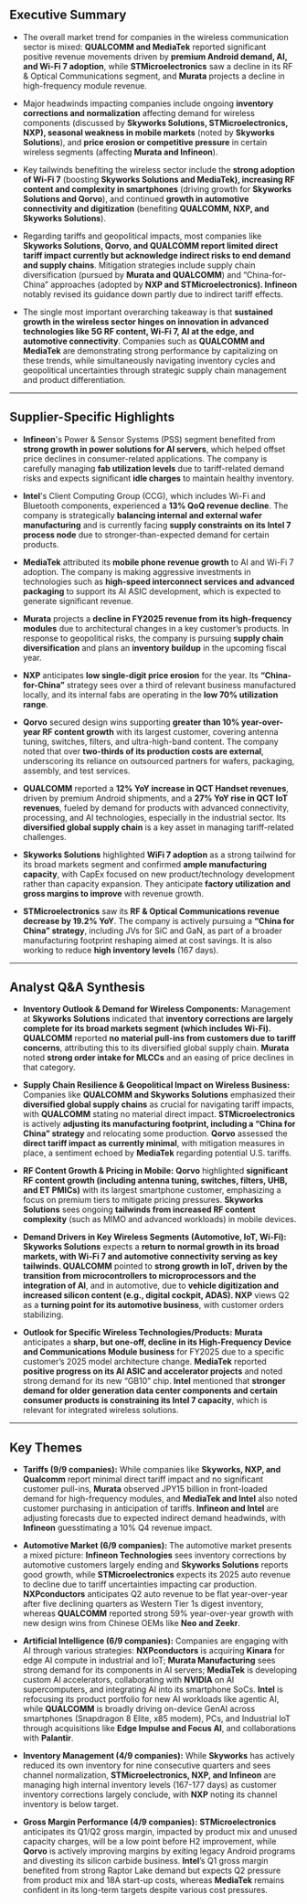 ## Executive Summary

* The overall market trend for companies in the wireless communication sector is mixed: **QUALCOMM and MediaTek** reported significant positive revenue movements driven by **premium Android demand, AI, and Wi-Fi 7 adoption**, while **STMicroelectronics** saw a decline in its RF & Optical Communications segment, and **Murata** projects a decline in high-frequency module revenue.

* Major headwinds impacting companies include ongoing **inventory corrections and normalization** affecting demand for wireless components (discussed by **Skyworks Solutions, STMicroelectronics, NXP), seasonal weakness in mobile markets** (noted by **Skyworks Solutions**), and **price erosion or competitive pressure** in certain wireless segments (affecting **Murata and Infineon**).

* Key tailwinds benefiting the wireless sector include the **strong adoption of Wi-Fi 7** (boosting **Skyworks Solutions and MediaTek), increasing RF content and complexity in smartphones** (driving growth for **Skyworks Solutions and Qorvo**), and continued **growth in automotive connectivity and digitization** (benefiting **QUALCOMM, NXP, and Skyworks Solutions**).

* Regarding tariffs and geopolitical impacts, most companies like **Skyworks Solutions, Qorvo, and QUALCOMM report limited direct tariff impact currently but acknowledge indirect risks to end demand and supply chains**. Mitigation strategies include supply chain diversification (pursued by **Murata and QUALCOMM**) and “China-for-China” approaches (adopted by **NXP and STMicroelectronics). Infineon** notably revised its guidance down partly due to indirect tariff effects.

* The single most important overarching takeaway is that **sustained growth in the wireless sector hinges on innovation in advanced technologies like 5G RF content, Wi-Fi 7, AI at the edge, and automotive connectivity**. Companies such as **QUALCOMM and MediaTek** are demonstrating strong performance by capitalizing on these trends, while simultaneously navigating inventory cycles and geopolitical uncertainties through strategic supply chain management and product differentiation.

---

## Supplier-Specific Highlights

* **Infineon**'s Power & Sensor Systems (PSS) segment benefited from **strong growth in power solutions for AI servers**, which helped offset price declines in consumer-related applications. The company is carefully managing **fab utilization levels** due to tariff-related demand risks and expects significant **idle charges** to maintain healthy inventory.

* **Intel**'s Client Computing Group (CCG), which includes Wi-Fi and Bluetooth components, experienced a **13% QoQ revenue decline**. The company is strategically **balancing internal and external wafer manufacturing** and is currently facing **supply constraints on its Intel 7 process node** due to stronger-than-expected demand for certain products.

* **MediaTek** attributed its **mobile phone revenue growth** to AI and Wi-Fi 7 adoption. The company is making aggressive investments in technologies such as **high-speed interconnect services and advanced packaging** to support its AI ASIC development, which is expected to generate significant revenue.

* **Murata** projects a **decline in FY2025 revenue from its high-frequency modules** due to architectural changes in a key customer’s products. In response to geopolitical risks, the company is pursuing **supply chain diversification** and plans an **inventory buildup** in the upcoming fiscal year.

* **NXP** anticipates **low single-digit price erosion** for the year. Its **“China-for-China”** strategy sees over a third of relevant business manufactured locally, and its internal fabs are operating in the **low 70% utilization range**.

* **Qorvo** secured design wins supporting **greater than 10% year-over-year RF content growth** with its largest customer, covering antenna tuning, switches, filters, and ultra-high-band content. The company noted that over **two-thirds of its production costs are external**, underscoring its reliance on outsourced partners for wafers, packaging, assembly, and test services.

* **QUALCOMM** reported a **12% YoY increase in QCT Handset revenues**, driven by premium Android shipments, and a **27% YoY rise in QCT IoT revenues**, fueled by demand for products with advanced connectivity, processing, and AI technologies, especially in the industrial sector. Its **diversified global supply chain** is a key asset in managing tariff-related challenges.

* **Skyworks Solutions** highlighted **WiFi 7 adoption** as a strong tailwind for its broad markets segment and confirmed **ample manufacturing capacity**, with CapEx focused on new product/technology development rather than capacity expansion. They anticipate **factory utilization and gross margins to improve** with revenue growth.

* **STMicroelectronics** saw its **RF & Optical Communications revenue decrease by 19.2% YoY**. The company is actively pursuing a **“China for China” strategy**, including JVs for SiC and GaN, as part of a broader manufacturing footprint reshaping aimed at cost savings. It is also working to reduce **high inventory levels** (167 days).

---

## Analyst Q&A Synthesis

* **Inventory Outlook & Demand for Wireless Components:** Management at **Skyworks Solutions** indicated that **inventory corrections are largely complete for its broad markets segment (which includes Wi-Fi). QUALCOMM** reported **no material pull-ins from customers due to tariff concerns**, attributing this to its diversified global supply chain. **Murata** noted **strong order intake for MLCCs** and an easing of price declines in that category.

* **Supply Chain Resilience & Geopolitical Impact on Wireless Business:** Companies like **QUALCOMM and Skyworks Solutions** emphasized their **diversified global supply chains** as crucial for navigating tariff impacts, with **QUALCOMM** stating no material direct impact. **STMicroelectronics** is actively **adjusting its manufacturing footprint, including a “China for China” strategy** and relocating some production. **Qorvo** assessed the **direct tariff impact as currently minimal**, with mitigation measures in place, a sentiment echoed by **MediaTek** regarding potential U.S. tariffs.

* **RF Content Growth & Pricing in Mobile:** **Qorvo** highlighted **significant RF content growth (including antenna tuning, switches, filters, UHB, and ET PMICs)** with its largest smartphone customer, emphasizing a focus on premium tiers to mitigate pricing pressures. **Skyworks Solutions** sees ongoing **tailwinds from increased RF content complexity** (such as MIMO and advanced workloads) in mobile devices.

* **Demand Drivers in Key Wireless Segments (Automotive, IoT, Wi-Fi):** **Skyworks Solutions** expects a **return to normal growth in its broad markets, with Wi-Fi 7 and automotive connectivity serving as key tailwinds. QUALCOMM** pointed to **strong growth in IoT, driven by the transition from microcontrollers to microprocessors and the integration of AI**, and in automotive, due to **vehicle digitization and increased silicon content (e.g., digital cockpit, ADAS). NXP** views Q2 as a **turning point for its automotive business**, with customer orders stabilizing.

* **Outlook for Specific Wireless Technologies/Products:** **Murata** anticipates a **sharp, but one-off, decline in its High-Frequency Device and Communications Module business** for FY2025 due to a specific customer’s 2025 model architecture change. **MediaTek** reported **positive progress on its AI ASIC and accelerator projects** and noted strong demand for its new “GB10” chip. **Intel** mentioned that **stronger demand for older generation data center components and certain consumer products is constraining its Intel 7 capacity**, which is relevant for integrated wireless solutions.

---

## Key Themes

* **Tariffs (9/9 companies):** While companies like **Skyworks, NXP, and Qualcomm** report minimal direct tariff impact and no significant customer pull-ins, **Murata** observed JPY15 billion in front-loaded demand for high-frequency modules, and **MediaTek and Intel** also noted customer purchasing in anticipation of tariffs. **Infineon and Intel** are adjusting forecasts due to expected indirect demand headwinds, with **Infineon** guesstimating a 10% Q4 revenue impact.

* **Automotive Market (6/9 companies):** The automotive market presents a mixed picture: **Infineon Technologies** sees inventory corrections by automotive customers largely ending and **Skyworks Solutions** reports good growth, while **STMicroelectronics** expects its 2025 auto revenue to decline due to tariff uncertainties impacting car production. **NXPconductors** anticipates Q2 auto revenue to be flat year-over-year after five declining quarters as Western Tier 1s digest inventory, whereas **QUALCOMM** reported strong 59% year-over-year growth with new design wins from Chinese OEMs like **Neo and Zeekr**.

* **Artificial Intelligence (6/9 companies):** Companies are engaging with AI through various strategies: **NXPconductors** is acquiring **Kinara** for edge AI compute in industrial and IoT; **Murata Manufacturing** sees strong demand for its components in AI servers; **MediaTek** is developing custom AI accelerators, collaborating with **NVIDIA** on AI supercomputers, and integrating AI into its smartphone SoCs. **Intel** is refocusing its product portfolio for new AI workloads like agentic AI, while **QUALCOMM** is broadly driving on-device GenAI across smartphones (Snapdragon 8 Elite, x85 modem), PCs, and Industrial IoT through acquisitions like **Edge Impulse and Focus AI**, and collaborations with **Palantir**.

* **Inventory Management (4/9 companies):** While **Skyworks** has actively reduced its own inventory for nine consecutive quarters and sees channel normalization, **STMicroelectronics, NXP, and Infineon** are managing high internal inventory levels (167-177 days) as customer inventory corrections largely conclude, with **NXP** noting its channel inventory is below target.

* **Gross Margin Performance (4/9 companies):** **STMicroelectronics** anticipates its Q1/Q2 gross margin, impacted by product mix and unused capacity charges, will be a low point before H2 improvement, while **Qorvo** is actively improving margins by exiting legacy Android programs and divesting its silicon carbide business. **Intel**’s Q1 gross margin benefited from strong Raptor Lake demand but expects Q2 pressure from product mix and 18A start-up costs, whereas **MediaTek** remains confident in its long-term targets despite various cost pressures.

